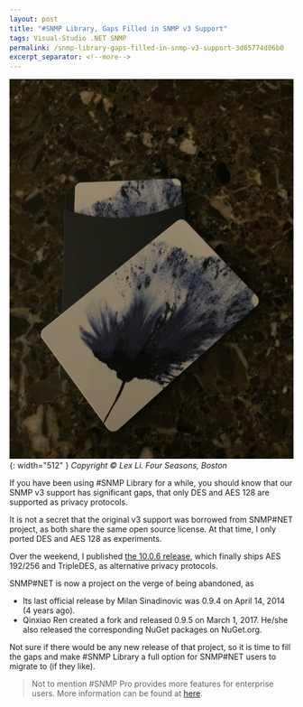 ```yaml
---
layout: post
title: "#SNMP Library, Gaps Filled in SNMP v3 Support"
tags: Visual-Studio .NET SNMP
permalink: /snmp-library-gaps-filled-in-snmp-v3-support-3d05774d06b0
excerpt_separator: <!--more-->
---
```

![img-description](/images/four-seasons-boston.jpg){: width="512" }
_Copyright © Lex Li. Four Seasons, Boston_

If you have been using #SNMP Library for a while, you should know that our SNMP v3 support has significant gaps, that only DES and AES 128 are supported as privacy protocols.
<!--more-->

It is not a secret that the original v3 support was borrowed from SNMP#NET project, as both share the same open source license. At that time, I only ported DES and AES 128 as experiments.

Over the weekend, I published [the 10.0.6 release](https://www.nuget.org/packages/Lextm.SharpSnmpLib/), which finally ships AES 192/256 and TripleDES, as alternative privacy protocols.

SNMP#NET is now a project on the verge of being abandoned, as

* Its last official release by Milan Sinadinovic was 0.9.4 on April 14, 2014 (4 years ago).
* Qinxiao Ren created a fork and released 0.9.5 on March 1, 2017. He/she also released the corresponding NuGet packages on NuGet.org.

Not sure if there would be any new release of that project, so it is time to fill the gaps and make #SNMP Library a full option for SNMP#NET users to migrate to (if they like).

> Not to mention #SNMP Pro provides more features for enterprise users. More information can be found at [here](https://pro.sharpsnmp.com).
